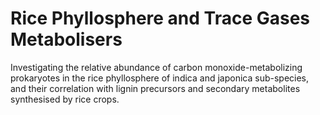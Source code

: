 # Rice Phyllosphere and Trace Gases Metabolisers
Investigating the relative abundance of carbon monoxide-metabolizing prokaryotes in the rice phyllosphere of indica and japonica sub-species, and their correlation with lignin precursors and secondary metabolites synthesised by rice crops.
